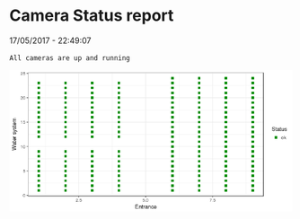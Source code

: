 Camera Status report
================
17/05/2017 - 22:49:07

    All cameras are up and running

![](camreport_files/figure-markdown_github/unnamed-chunk-2-1.png)
